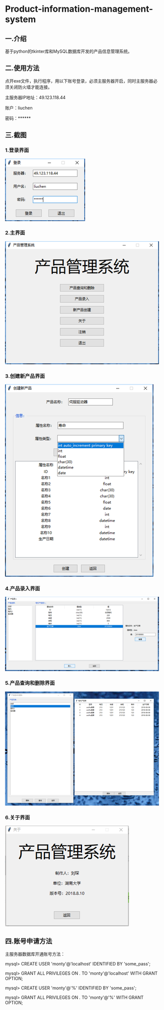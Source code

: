 # Product-information-management-system
## 一.介绍
基于python的tkinter库和MySQL数据库开发的产品信息管理系统。

## 二.使用方法
点开exe文件，执行程序，用以下账号登录，必须主服务器开启，同时主服务器必须关闭防火墙才能连接。

主服务器IP地址：49.123.118.44

账户：liuchen

密码：******

## 三.截图

### 1.登录界面
![Aaron Swartz](https://raw.githubusercontent.com/liuchen1995/Product-information-management-system/master/截图/登录界面.jpg)

### 2.主界面
![Aaron Swartz](https://raw.githubusercontent.com/liuchen1995/Product-information-management-system/master/%E6%88%AA%E5%9B%BE/%E4%B8%BB%E7%95%8C%E9%9D%A2.jpg)

### 3.创建新产品界面
![Aaron Swartz](https://raw.githubusercontent.com/liuchen1995/Product-information-management-system/master/%E6%88%AA%E5%9B%BE/%E5%88%9B%E5%BB%BA%E6%96%B0%E4%BA%A7%E5%93%81.jpg)

### 4.产品录入界面
![Aaron Swartz](https://raw.githubusercontent.com/liuchen1995/Product-information-management-system/master/%E6%88%AA%E5%9B%BE/%E4%BA%A7%E5%93%81%E5%BD%95%E5%85%A5.jpg)

### 5.产品查询和删除界面
![Aaron Swartz](https://raw.githubusercontent.com/liuchen1995/Product-information-management-system/master/%E6%88%AA%E5%9B%BE/%E4%BA%A7%E5%93%81%E6%9F%A5%E8%AF%A2.jpg)

### 6.关于界面
![Aaron Swartz](https://raw.githubusercontent.com/liuchen1995/Product-information-management-system/master/%E6%88%AA%E5%9B%BE/%E5%85%B3%E4%BA%8E.jpg)

## 四.账号申请方法
主服务器数据库开通账号方法：

mysql> CREATE USER 'monty'@'localhost' IDENTIFIED BY 'some_pass';

mysql> GRANT ALL PRIVILEGES ON *.* TO 'monty'@'localhost' WITH GRANT OPTION;

mysql> CREATE USER 'monty'@'%' IDENTIFIED BY 'some_pass';

mysql> GRANT ALL PRIVILEGES ON *.* TO 'monty'@'%' WITH GRANT OPTION;
